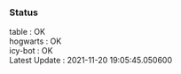 ### Status


table : OK  
hogwarts : OK  
icy-bot : OK  
Latest Update : 2021-11-20 19:05:45.050600
